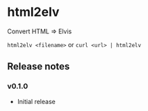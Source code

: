 html2elv
========

Convert HTML => Elvis

`html2elv <filename>` or `curl <url> | html2elv`


Release notes
-------------

### v0.1.0

 * Initial release
